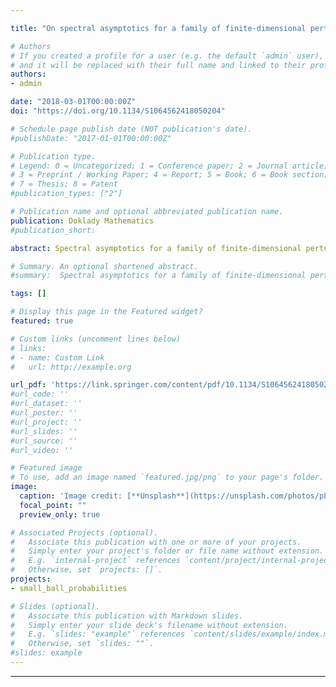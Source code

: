 ```yaml
---

title: "On spectral asymptotics for a family of finite-dimensional perturbations of operators of trace class"

# Authors
# If you created a profile for a user (e.g. the default `admin` user), write the username (folder name) here 
# and it will be replaced with their full name and linked to their profile.
authors:
- admin

date: "2018-03-01T00:00:00Z"
doi: "https://doi.org/10.1134/S1064562418050204"

# Schedule page publish date (NOT publication's date).
#publishDate: "2017-01-01T00:00:00Z"

# Publication type.
# Legend: 0 = Uncategorized; 1 = Conference paper; 2 = Journal article;
# 3 = Preprint / Working Paper; 4 = Report; 5 = Book; 6 = Book section;
# 7 = Thesis; 8 = Patent
#publication_types: ["2"]

# Publication name and optional abbreviated publication name.
publication: Doklady Mathematics
#publication_short: 

abstract: Spectral asymptotics for a family of finite-dimensional perturbations of operators of trace class are found. The results are used to find exact asymptotics of small ball probabilities in the Hilbert norm for finitedimensional perturbations of Gaussian functions. As an example, Durbin processes appearing in the study of empirical processes with estimated parameters are considered.

# Summary. An optional shortened abstract.
#summary:  Spectral asymptotics for a family of finite-dimensional perturbations of operators of trace class are found. The results are used to find exact asymptotics of small ball probabilities in the Hilbert norm for finitedimensional perturbations of Gaussian functions. As an example, Durbin processes appearing in the study of empirical processes with estimated parameters are considered.

tags: []

# Display this page in the Featured widget?
featured: true

# Custom links (uncomment lines below)
# links:
# - name: Custom Link
#   url: http://example.org

url_pdf: 'https://link.springer.com/content/pdf/10.1134/S1064562418050204.pdf'
#url_code: ''
#url_dataset: ''
#url_poster: ''
#url_project: ''
#url_slides: ''
#url_source: ''
#url_video: ''

# Featured image
# To use, add an image named `featured.jpg/png` to your page's folder. 
image:
  caption: 'Image credit: [**Unsplash**](https://unsplash.com/photos/pLCdAaMFLTE)'
  focal_point: ""
  preview_only: true

# Associated Projects (optional).
#   Associate this publication with one or more of your projects.
#   Simply enter your project's folder or file name without extension.
#   E.g. `internal-project` references `content/project/internal-project/index.md`.
#   Otherwise, set `projects: []`.
projects:
- small_ball_probabilities

# Slides (optional).
#   Associate this publication with Markdown slides.
#   Simply enter your slide deck's filename without extension.
#   E.g. `slides: "example"` references `content/slides/example/index.md`.
#   Otherwise, set `slides: ""`.
#slides: example
---
```


---
